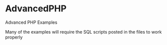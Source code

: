 # AdvancedPHP
Advanced PHP Examples

Many of the examples will require the SQL scripts posted in the files to work properly
